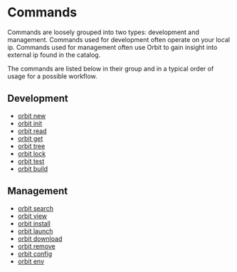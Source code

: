 # Commands

Commands are loosely grouped into two types: development and management. Commands used for development often operate on your local ip. Commands used for management often use Orbit to gain insight into external ip found in the catalog.

The commands are listed below in their group and in a typical order of usage for a possible workflow.

## Development
- [orbit new](./new.md)
- [orbit init](./init.md)
- [orbit read](./read.md)
- [orbit get](./get.md)
- [orbit tree](./tree.md)
- [orbit lock](./lock.md)
- [orbit test](./test.md)
- [orbit build](./build.md)

## Management
- [orbit search](./search.md)
- [orbit view](./view.md)
- [orbit install](./install.md)
- [orbit launch](./launch.md)
- [orbit download](./download.md)
- [orbit remove](./remove.md)
- [orbit config](./config.md)
- [orbit env](./env.md)
